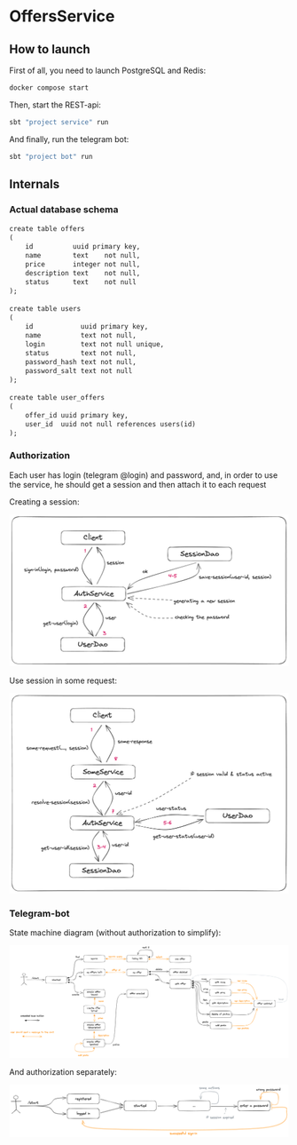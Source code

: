 # OffersService

## How to launch

First of all, you need to launch PostgreSQL and Redis:

```bash
docker compose start
```

Then, start the REST-api:

```bash
sbt "project service" run 
```

And finally, run the telegram bot:

```bash
sbt "project bot" run 
```

## Internals

### Actual database schema

```postgresql
create table offers
(
    id          uuid primary key,
    name        text    not null,
    price       integer not null,
    description text    not null,
    status      text    not null
);

create table users
(
    id            uuid primary key,
    name          text not null,
    login         text not null unique,
    status        text not null,
    password_hash text not null,
    password_salt text not null
);

create table user_offers
(
    offer_id uuid primary key,
    user_id  uuid not null references users(id)
);
```

### Authorization

Each user has login (telegram @login) and password, and, in order to use the service, he should get a session and then attach it to each request

Creating a session:

<img src="docs/create-session.png" width="600" alt="create-session"/>

Use session in some request:

<img src="docs/use-session.png" width="600" alt="use-session"/>

### Telegram-bot

State machine diagram (without authorization to simplify):

<img src="docs/bot-state-machine.png" alt="bot-state-machine"/>

And authorization separately:

<img src="docs/bot-state-machine-auth.png" alt="bot-state-machine-auth"/>
